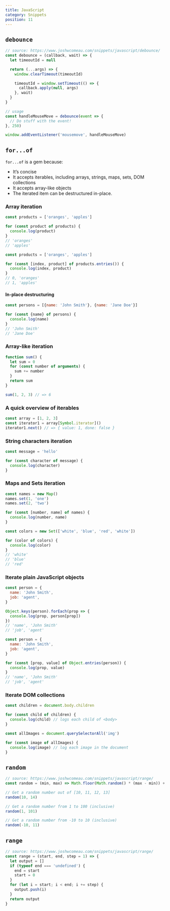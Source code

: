 ```yaml
---
title: JavaScript
category: Snippets
position: 11
---
```


## `debounce`

```js
// source: https://www.joshwcomeau.com/snippets/javascript/debounce/
const debounce = (callback, wait) => {
  let timeoutId = null

  return (...args) => {
    window.clearTimeout(timeoutId)

    timeoutId = window.setTimeout(() => {
      callback.apply(null, args)
    }, wait)
  }
}

// usage
const handleMouseMove = debounce(event => {
  // Do stuff with the event!
}, 250)

window.addEventListener('mousemove', handleMouseMove)
```

## `for...of`

`for...of` is a gem because:

- It’s concise
- It accepts iterables, including arrays, strings, maps, sets, DOM collections
- It accepts array-like objects
- The iterated item can be destructured in-place.

### Array iteration

```js
const products = ['oranges', 'apples']

for (const product of products) {
  console.log(product)
}
// 'oranges'
// 'apples'
```

```js
const products = ['oranges', 'apples']

for (const [index, product] of products.entries()) {
  console.log(index, product)
}
// 0, 'oranges'
// 1, 'apples'
```

#### In-place destructuring

```js
const persons = [{name: 'John Smith'}, {name: 'Jane Doe'}]

for (const {name} of persons) {
  console.log(name)
}
// 'John Smith'
// 'Jane Doe'
```

### Array-like iteration

```js
function sum() {
  let sum = 0
  for (const number of arguments) {
    sum += number
  }
  return sum
}

sum(1, 2, 3) // => 6
```

### A quick overview of iterables

```js
const array = [1, 2, 3]
const iterator1 = array[Symbol.iterator]()
iterator1.next() // => { value: 1, done: false }
```

### String characters iteration

```js
const message = 'hello'

for (const character of message) {
  console.log(character)
}
```

### Maps and Sets iteration

```js
const names = new Map()
names.set(1, 'one')
names.set(2, 'two')

for (const [number, name] of names) {
  console.log(number, name)
}
```

```js
const colors = new Set(['white', 'blue', 'red', 'white'])

for (color of colors) {
  console.log(color)
}
// 'white'
// 'blue'
// 'red'
```

### Iterate plain JavaScript objects

```js
const person = {
  name: 'John Smith',
  job: 'agent',
}

Object.keys(person).forEach(prop => {
  console.log(prop, person[prop])
})
// 'name', 'John Smith'
// 'job', 'agent'
```

```js
const person = {
  name: 'John Smith',
  job: 'agent',
}

for (const [prop, value] of Object.entries(person)) {
  console.log(prop, value)
}
// 'name', 'John Smith'
// 'job', 'agent'
```

### Iterate DOM collections

```js
const children = document.body.children

for (const child of children) {
  console.log(child) // logs each child of <body>
}
```

```js
const allImages = document.querySelectorAll('img')

for (const image of allImages) {
  console.log(image) // log each image in the document
}
```

## `random`

```js
// source: https://www.joshwcomeau.com/snippets/javascript/range/
const random = (min, max) => Math.floor(Math.random() * (max - min)) + min

// Get a random number out of [10, 11, 12, 13]
random(10, 14)

// Get a random number from 1 to 100 (inclusive)
random(1, 101)

// Get a random number from -10 to 10 (inclusive)
random(-10, 11)
```

## `range`

```js
// source: https://www.joshwcomeau.com/snippets/javascript/range/
const range = (start, end, step = 1) => {
  let output = []
  if (typeof end === 'undefined') {
    end = start
    start = 0
  }
  for (let i = start; i < end; i += step) {
    output.push(i)
  }
  return output
}
```
